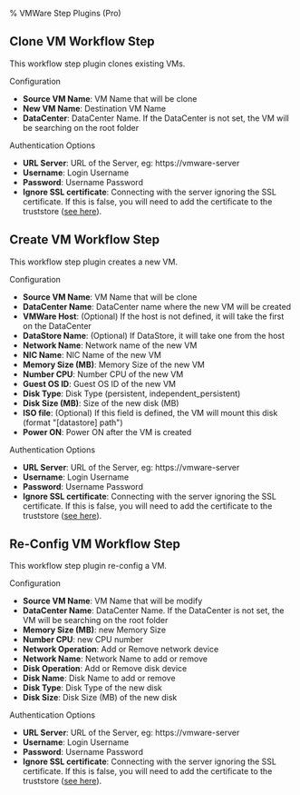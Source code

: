 % VMWare Step Plugins (Pro)

## Clone VM Workflow Step

This workflow step plugin clones existing VMs.

Configuration


* **Source VM Name**: VM Name that will be clone 
* **New VM Name**: Destination VM Name
* **DataCenter**: DataCenter Name. If the DataCenter is not set, the VM will be searching on the root folder


Authentication Options

* **URL Server**:  URL of the Server, eg: https://vmware-server
* **Username**: Login Username
* **Password**: Username Password
* **Ignore SSL certificate**:  Connecting with the server ignoring the SSL certificate. If this is false, you will need to add the certificate to the truststore ([see here](../../administration/projects/resource-model-sources/vmware-plugin.html#connecting-using-certificate)).


## Create VM Workflow Step

This workflow step plugin creates a new VM.

Configuration

* **Source VM Name**: VM Name that will be clone 
* **DataCenter Name**: DataCenter name where the new VM will be created
* **VMWare Host**: (Optional)  If the host is not defined, it will take the first on the DataCenter
* **DataStore Name**: (Optional) If DataStore, it will take one from the host
* **Network Name**: Network name of the new VM
* **NIC Name**: NIC Name of the new VM
* **Memory Size (MB)**: Memory Size of the new VM
* **Number CPU**: Number CPU of the new VM
* **Guest OS ID**: Guest OS ID of the new VM
* **Disk Type**: Disk Type (persistent, independent_persistent)
* **Disk Size (MB)**: Size of the new disk (MB)
* **ISO file**: (Optional) If this field is defined, the VM will mount this disk (format "[datastore] path")
* **Power ON**: Power ON after the VM is created

Authentication Options

* **URL Server**:  URL of the Server, eg: https://vmware-server
* **Username**: Login Username
* **Password**: Username Password
* **Ignore SSL certificate**:  Connecting with the server ignoring the SSL certificate. If this is false, you will need to add the certificate to the truststore ([see here](../../administration/projects/resource-model-sources/vmware-plugin.html#connecting-using-certificate)).



## Re-Config VM Workflow Step

This workflow step plugin re-config a VM.

Configuration

* **Source VM Name**: VM Name that will be modify 
* **DataCenter Name**: DataCenter Name. If the DataCenter is not set, the VM will be searching on the root folder
* **Memory Size (MB)**: new Memory Size
* **Number CPU**: new CPU number
* **Network Operation**: Add or Remove network device
* **Network Name**: Network Name to add or remove
* **Disk Operation**: Add or Remove disk device
* **Disk Name**: Disk Name to add or remove
* **Disk Type**: Disk Type of the new disk
* **Disk Size**: Disk Size (MB) of the new disk


Authentication Options

* **URL Server**:  URL of the Server, eg: https://vmware-server
* **Username**: Login Username
* **Password**: Username Password
* **Ignore SSL certificate**:  Connecting with the server ignoring the SSL certificate. If this is false, you will need to add the certificate to the truststore ([see here](../../administration/projects/resource-model-sources/vmware-plugin.html#connecting-using-certificate)).

